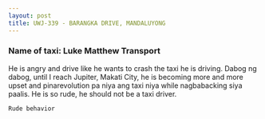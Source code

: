 ```yaml
---
layout: post
title: UWJ-339 - BARANGKA DRIVE, MANDALUYONG
---
```


### Name of taxi: Luke Matthew Transport

He is angry and drive like he wants to crash the taxi he is driving. Dabog ng dabog, until I reach Jupiter, Makati City, he is becoming more and more upset and pinarevolution pa niya ang taxi niya while nagbabacking siya paalis. He is so rude, he should not be a taxi driver.

```Rude behavior```
